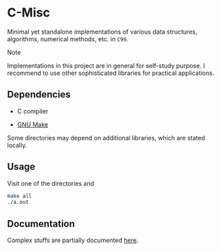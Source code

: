 # C-Misc

Minimal yet standalone implementations of various data structures, algorithms, numerical methods, etc. in `C99`.

> [!NOTE]
> Implementations in this project are in general for self-study purpose.
> I recommend to use other sophisticated libraries for practical applications.

## Dependencies

- C compiler

- [GNU Make](https://www.gnu.org/software/make/)

Some directories may depend on additional libraries, which are stated locally.

## Usage

Visit one of the directories and 

```bash
make all
./a.out
```

## Documentation

Complex stuffs are partially documented [here](https://naokihori.github.io/C-Misc/).

